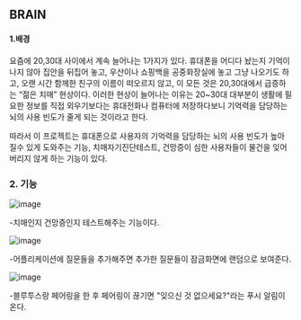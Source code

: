 ## BRAIN

#### 1.배경

 요즘에 20,30대 사이에서 계속 늘어나는 1가지가 있다. 휴대폰을 어디다 놨는지 기억이 나지 않아 집안을 뒤집어 놓고, 우산이나 쇼핑백을  공중화장실에 놓고 그냥 나오기도 하고, 오랜 시간 함께한 친구의 이름이 떠오르지 않고, 이 모든 것은 20,30대에서 급증하는 “젊은 치매” 현상이다. 이러한 현상이 늘어나는 이유는 20~30대 대부분이 생활에 필요한 정보를 직접 외우기보다는 휴대전화나 컴퓨터에 저장하다보니 기억력을 담당하는 뇌의 사용 빈도가 줄게 되는 것이라고 한다. 

  따라서 이 프로젝트는 휴대폰으로 사용자의 기억력을 담당하는 뇌의 사용 빈도가 높아 질수 있게 도와주는 기능, 치매자기진단테스트, 건망증이 심한 사용자들이 물건을 잊어버리지 않게 하는 기능이 있다.

### 2. 기능

![image](https://i.imgur.com/BSwF2Pj.png)

-치매인지 건망증인지 테스트해주는 기능이다.

![image](https://i.imgur.com/uaHixNQ.png)

-어플리케이션에 질문들을 추가해주면 추가한 질문들이 잠금화면에 랜덤으로 보여준다.

![image](https://i.imgur.com/9aOty87.png)

-블루투스랑 페어링을 한 후 페어링이 끊기면 "잊으신 것 없으세요?"라는 푸시 알림이 온다.